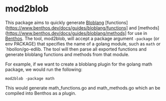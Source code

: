 # mod2blob

This package aims to quickly generate [Bloblang](https://www.benthos.dev/docs/guides/bloblang/about/) [functions](https://www.benthos.dev/docs/guides/bloblang/functions] and [methods](https://www.benthos.dev/docs/guides/bloblang/methods] for use in [Benthos](https://www.benthos.dev). The tool, mod2blob, will accept a package argument `-package` (or env PACKAGE) that specifies the name of a golang module, such as `math` or `hbollon/go-edlib. The tool will then parse all exported functions and generate bloblang functions and methods from that module.

For example, if we want to create a bloblang plugin for the golang math package, we would run the following:

```
mod2blob -package math
```

This would generate math_functions.go and math_methods.go which an be compiled into Benthos as a plugin.
